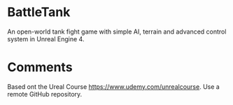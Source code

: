 # BattleTank
An open-world tank fight game with simple AI, terrain and advanced control system in Unreal Engine 4.

# Comments
Based ont the Ureal Course https://www.udemy.com/unrealcourse.
Use a remote GitHub repository.
